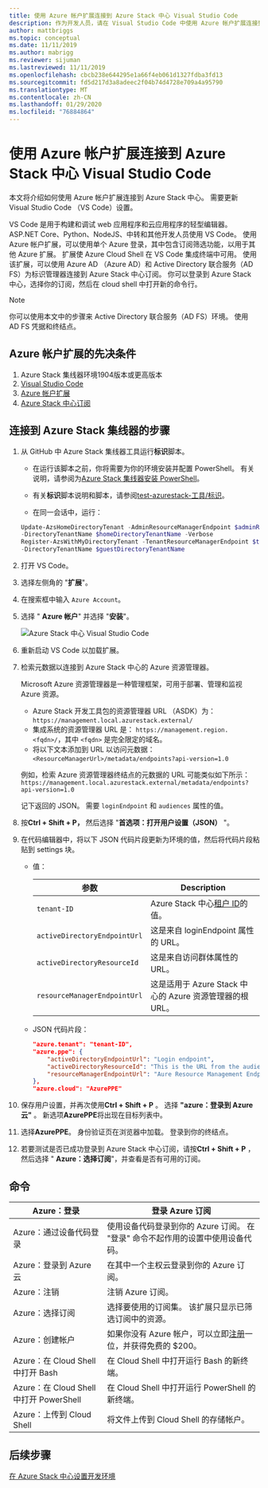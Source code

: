 ```yaml
---
title: 使用 Azure 帐户扩展连接到 Azure Stack 中心 Visual Studio Code
description: 作为开发人员，请在 Visual Studio Code 中使用 Azure 帐户扩展连接到 Azure Stack 中心
author: mattbriggs
ms.topic: conceptual
ms.date: 11/11/2019
ms.author: mabrigg
ms.reviewer: sijuman
ms.lastreviewed: 11/11/2019
ms.openlocfilehash: cbcb238e644295e1a66f4eb061d1327fdba3fd13
ms.sourcegitcommit: fd5d217d3a8adeec2f04b74d4728e709a4a95790
ms.translationtype: MT
ms.contentlocale: zh-CN
ms.lasthandoff: 01/29/2020
ms.locfileid: "76884864"
---
```

# <a name="connect-to-azure-stack-hub-using-azure-account-extension-in-visual-studio-code"></a>使用 Azure 帐户扩展连接到 Azure Stack 中心 Visual Studio Code

本文将介绍如何使用 Azure 帐户扩展连接到 Azure Stack 中心。 需要更新 Visual Studio Code （VS Code）设置。

VS Code 是用于构建和调试 web 应用程序和云应用程序的轻型编辑器。 ASP.NET Core、Python、NodeJS、中转和其他开发人员使用 VS Code。 使用 Azure 帐户扩展，可以使用单个 Azure 登录，其中包含订阅筛选功能，以用于其他 Azure 扩展。 扩展使 Azure Cloud Shell 在 VS Code 集成终端中可用。 使用该扩展，可以使用 Azure AD （Azure AD）和 Active Directory 联合服务（AD FS）为标识管理器连接到 Azure Stack 中心订阅。 你可以登录到 Azure Stack 中心，选择你的订阅，然后在 cloud shell 中打开新的命令行。 

> [!Note]  
> 你可以使用本文中的步骤来 Active Directory 联合服务（AD FS）环境。 使用 AD FS 凭据和终结点。

## <a name="pre-requisites-for-the-azure-account-extension"></a>Azure 帐户扩展的先决条件

1. Azure Stack 集线器环境1904版本或更高版本
2. [Visual Studio Code](https://code.visualstudio.com/)
3. [Azure 帐户扩展](https://github.com/Microsoft/vscode-azure-account)
4. [Azure Stack 中心订阅](https://azure.microsoft.com/overview/azure-stack/)

## <a name="steps-to-connect-to-azure-stack-hub"></a>连接到 Azure Stack 集线器的步骤

1. 从 GitHub 中 Azure Stack 集线器工具运行**标识**脚本。

    - 在运行该脚本之前，你将需要为你的环境安装并配置 PowerShell。 有关说明，请参阅为[Azure Stack 集线器安装 PowerShell](../operator/azure-stack-powershell-install.md)。

    - 有关**标识**脚本说明和脚本，请参阅[test-azurestack-工具/标识](https://aka.ms/aa6z611)。

    - 在同一会话中，运行：

    ```powershell  
    Update-AzsHomeDirectoryTenant -AdminResourceManagerEndpoint $adminResourceManagerEndpoint `
    -DirectoryTenantName $homeDirectoryTenantName -Verbose
    Register-AzsWithMyDirectoryTenant -TenantResourceManagerEndpoint $tenantARMEndpoint `
    -DirectoryTenantName $guestDirectoryTenantName
    ```

2. 打开 VS Code。

3. 选择左侧角的 "**扩展**"。

4. 在搜索框中输入 `Azure Account`。

5. 选择 " **Azure 帐户**" 并选择 "**安装**"。

      ![Azure Stack 中心 Visual Studio Code](media/azure-stack-dev-start-vscode-azure/image1.png)

6. 重新启动 VS Code 以加载扩展。

7. 检索元数据以连接到 Azure Stack 中心的 Azure 资源管理器。 
    
    Microsoft Azure 资源管理器是一种管理框架，可用于部署、管理和监视 Azure 资源。
    - Azure Stack 开发工具包的资源管理器 URL （ASDK）为： `https://management.local.azurestack.external/` 
    - 集成系统的资源管理器 URL 是： `https://management.region.<fqdn>/`，其中 `<fqdn>` 是完全限定的域名。
    - 将以下文本添加到 URL 以访问元数据： `<ResourceManagerUrl>/metadata/endpoints?api-version=1.0`

    例如，检索 Azure 资源管理器终结点的元数据的 URL 可能类似如下所示： `https://management.local.azurestack.external/metadata/endpoints?api-version=1.0`

    记下返回的 JSON。 需要 `loginEndpoint` 和 `audiences` 属性的值。

8. 按**Ctrl + Shift + P，** 然后选择 "**首选项：打开用户设置（JSON）** "。

9. 在代码编辑器中，将以下 JSON 代码片段更新为环境的值，然后将代码片段粘贴到 settings 块。

    - 值：

        | 参数 | Description |
        | --- | --- |
        | `tenant-ID` | Azure Stack 中心[租户 ID](../operator/azure-stack-identity-overview.md)的值。 |
        | `activeDirectoryEndpointUrl` | 这是来自 loginEndpoint 属性的 URL。 |
        | `activeDirectoryResourceId` | 这是来自访问群体属性的 URL。
        | `resourceManagerEndpointUrl` | 这是适用于 Azure Stack 中心的 Azure 资源管理器的根 URL。 | 

    - JSON 代码片段：

      ```JSON  
      "azure.tenant": "tenant-ID",
      "azure.ppe": {
          "activeDirectoryEndpointUrl": "Login endpoint",
          "activeDirectoryResourceId": "This is the URL from the audiences property.",
          "resourceManagerEndpointUrl": "Aure Resource Management Endpoint",
      },
      "azure.cloud": "AzurePPE"
      ```

10. 保存用户设置，并再次使用**Ctrl + Shift + P** 。 选择 **"azure：登录到 Azure 云"** 。 新选项**AzurePPE**将出现在目标列表中。

11. 选择**AzurePPE**。 身份验证页在浏览器中加载。 登录到你的终结点。

12. 若要测试是否已成功登录到 Azure Stack 中心订阅，请按**Ctrl + Shift + P** ，然后选择 " **Azure：选择订阅**"，并查看是否有可用的订阅。

## <a name="commands"></a>命令

| Azure：登录 | 登录 Azure 订阅 |
| --- | --- |
| Azure：通过设备代码登录 | 使用设备代码登录到你的 Azure 订阅。 在 "登录" 命令不起作用的设置中使用设备代码。 |
| Azure：登录到 Azure 云 | 在其中一个主权云登录到你的 Azure 订阅。 |
| Azure：注销 | 注销 Azure 订阅。 |
| Azure：选择订阅 | 选择要使用的订阅集。 该扩展只显示已筛选订阅中的资源。 |
| Azure：创建帐户 | 如果你没有 Azure 帐户，可以立即[注册](https://azure.microsoft.com/free/?utm_source=campaign&utm_campaign=vscode-azure-account&mktingSource=vscode-azure-account)一位，并获得免费的 \$200。 |
| Azure：在 Cloud Shell 中打开 Bash | 在 Cloud Shell 中打开运行 Bash 的新终端。 |
| Azure：在 Cloud Shell 中打开 PowerShell | 在 Cloud Shell 中打开运行 PowerShell 的新终端。 |
| Azure：上传到 Cloud Shell | 将文件上传到 Cloud Shell 的存储帐户。 |

## <a name="next-steps"></a>后续步骤

[在 Azure Stack 中心设置开发环境](azure-stack-dev-start.md)
